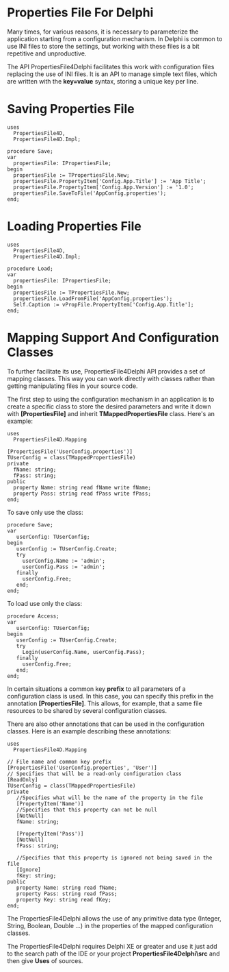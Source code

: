 # Properties File For Delphi #

Many times, for various reasons, it is necessary to parameterize the application starting from a configuration mechanism. In Delphi is common to use INI files to store the settings, but working with these files is a bit repetitive and unproductive.

The API PropertiesFile4Delphi facilitates this work with configuration files replacing the use of INI files. It is an API to manage simple text files, which are written with the **key=value** syntax, storing a unique key per line.

# Saving Properties File #

    uses 
	  PropertiesFile4D, 
	  PropertiesFile4D.Impl;
    
    procedure Save;
    var
      propertiesFile: IPropertiesFile;
    begin
      propertiesFile := TPropertiesFile.New;
      propertiesFile.PropertyItem['Config.App.Title'] := 'App Title';
      propertiesFile.PropertyItem['Config.App.Version'] := '1.0';
      propertiesFile.SaveToFile('AppConfig.properties');
    end;

# Loading Properties File #

    uses 
	  PropertiesFile4D, 
	  PropertiesFile4D.Impl;
    
    procedure Load;
    var
      propertiesFile: IPropertiesFile;
    begin
      propertiesFile := TPropertiesFile.New;
      propertiesFile.LoadFromFile('AppConfig.properties');
      Self.Caption := vPropFile.PropertyItem['Config.App.Title'];
    end;

# Mapping Support And Configuration Classes #

To further facilitate its use, PropertiesFile4Delphi API provides a set of mapping classes. This way you can work directly with classes rather than getting manipulating files in your source code.

The first step to using the configuration mechanism in an application is to create a specific class to store the desired parameters and write it down with **[PropertiesFile]** and inherit **TMappedPropertiesFile** class. Here's an example:
    
    uses 
      PropertiesFile4D.Mapping 
    
    [PropertiesFile('UserConfig.properties')]
    TUserConfig = class(TMappedPropertiesFile)
    private
      fName: string;
      fPass: string;
    public
      property Name: string read fName write fName;
      property Pass: string read fPass write fPass;
    end;

To save only use the class:

    procedure Save;
    var
       userConfig: TUserConfig;
    begin
       userConfig := TUserConfig.Create;
       try
         userConfig.Name := 'admin';
         userConfig.Pass := 'admin';
       finally
         userConfig.Free;
       end;
    end;

To load use only the class:

    procedure Access;
    var
       userConfig: TUserConfig;
    begin
       userConfig := TUserConfig.Create;
       try
         Login(userConfig.Name, userConfig.Pass);
       finally
         userConfig.Free;
       end;
    end;

In certain situations a common key **prefix** to all parameters of a configuration class is used. In this case, you can specify this prefix in the annotation
**[PropertiesFile]**. This allows, for example, that a same file resources to be shared by several configuration classes.

There are also other annotations that can be used in the configuration classes. Here is an example describing these annotations:

    uses 
      PropertiesFile4D.Mapping 
    
    // File name and common key prefix
    [PropertiesFile('UserConfig.properties', 'User')]
    // Specifies that will be a read-only configuration class
    [ReadOnly] 
    TUserConfig = class(TMappedPropertiesFile)
    private
       //Specifies what will be the name of the property in the file
       [PropertyItem('Name')] 
       //Specifies that this property can not be null
	   [NotNull]
       fName: string;
    
       [PropertyItem('Pass')]
       [NotNull]
       fPass: string;
    
	   //Specifies that this property is ignored not being saved in the file       
       [Ignore] 
       fKey: string;
    public
       property Name: string read fName;
       property Pass: string read fPass;
       property Key: string read fKey;
    end;

The PropertiesFile4Delphi allows the use of any primitive data type (Integer, String, Boolean, Double ...) in the properties of the mapped configuration classes.

The PropertiesFile4Delphi requires Delphi XE or greater and use it just add to the search path of the IDE or your project **PropertiesFile4Delphi\src** and then give **Uses** of sources.